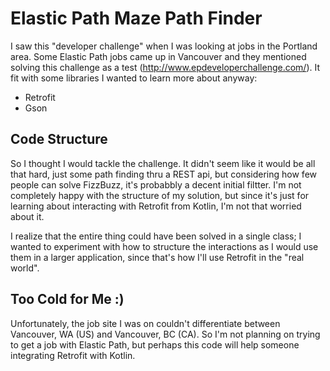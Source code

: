 # Elastic Path Maze Path Finder

I saw this "developer challenge" when I was looking at jobs in the Portland area. Some Elastic Path jobs came up in Vancouver and they mentioned solving this challenge as a test (http://www.epdeveloperchallenge.com/). It fit with some libraries I wanted to learn more about anyway:
 
 * Retrofit
 * Gson
 
## Code Structure

So I thought I would tackle the challenge. It didn't seem like it would be all that hard, just some path finding thru a REST api, but considering how few people can solve FizzBuzz, it's probabbly a decent initial filtter. I'm not completely happy with the structure of my solution, but since it's just for learning about interacting with Retrofit from Kotlin, I'm not that worried about it. 

I realize that the entire thing could have been solved in a single class; I wanted to experiment with how to structure the interactions as I would use them in a larger application, since that's how I'll use Retrofit in the "real world".

## Too Cold for Me :)

Unfortunately, the job site I was on couldn't differentiate between Vancouver, WA (US) and Vancouver, BC (CA). So I'm not planning on trying to get a job with Elastic Path, but perhaps this code will help someone integrating Retrofit with Kotlin. 
